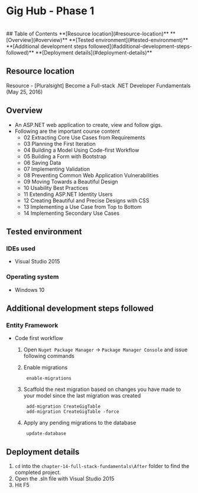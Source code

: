 # Gig Hub - Phase 1
<br/>
## Table of Contents
**[Resource location](#resource-location)**  
**[Overview](#overview)**  
**[Tested environment](#tested-environment)**    
**[Additional development steps followed](#additional-development-steps-followed)**   
**[Deployment details](#deployment-details)**    

## Resource location

Resource - [Pluralsight] Become a Full-stack .NET Developer Fundamentals (May 25, 2016)

## Overview

- An ASP.NET web application to create, view and follow gigs.
- Following are the important course content
	- 02 Extracting Core Use Cases from Requirements
	- 03 Planning the First Iteration
	- 04 Building a Model Using Code-first Workflow
	- 05 Building a Form with Bootstrap
	- 06 Saving Data
	- 07 Implementing Validation
	- 08 Preventing Common Web Application Vulnerabilities
	- 09 Moving Towards a Beautiful Design
	- 10 Usability Best Practices
	- 11 Extending ASP.NET Identity Users
	- 12 Creating Beautiful and Precise Designs with CSS
	- 13 Implementing a Use Case from Top to Bottom
	- 14 Implementing Secondary Use Cases

## Tested environment

### IDEs used

- Visual Studio 2015

### Operating system

- Windows 10

## Additional development steps followed

### Entity Framework

- Code first workflow

	1. Open `Nuget Package Manager` -> `Package Manager Console` and issue following commands
	2. Enable migrations
	
			enable-migrations

	3. Scaffold the next migration based on changes you have made to your model since the last migration was created
	
			add-migration CreateGigTable
			add-migration CreateGigTable -force

	4. Apply any pending migrations to the database

			update-database

## Deployment details

1. `cd` into the `chapter-14-full-stack-fundamentals\After` folder to find the completed project.
2. Open the .sln file with Visual Studio 2015
3. Hit F5